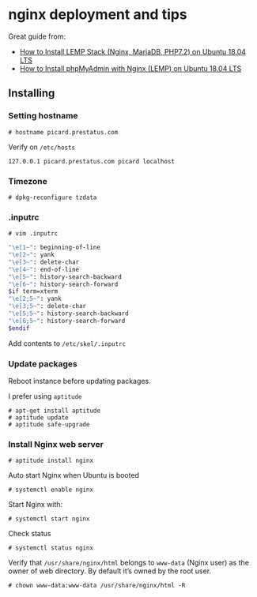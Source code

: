 # nginx deployment and tips

Great guide from:

* [How to Install LEMP Stack (Nginx, MariaDB, PHP7.2) on Ubuntu 18.04 LTS](https://www.linuxbabe.com/ubuntu/install-lemp-stack-nginx-mariadb-php7-2-ubuntu-18-04-lts)
* [How to Install phpMyAdmin with Nginx (LEMP) on Ubuntu 18.04 LTS](https://www.linuxbabe.com/ubuntu/install-phpmyadmin-nginx-lemp-ubuntu-18-04-lts)

## Installing

### Setting hostname

    # hostname picard.prestatus.com
    
Verify on `/etc/hosts`

    127.0.0.1 picard.prestatus.com picard localhost

### Timezone

    # dpkg-reconfigure tzdata

### .inputrc

    # vim .inputrc

```bash
"\e[1~": beginning-of-line
"\e[2~": yank
"\e[3~": delete-char
"\e[4~": end-of-line
"\e[5~": history-search-backward
"\e[6~": history-search-forward
$if term=xterm
"\e[2;5~": yank
"\e[3;5~": delete-char
"\e[5;5~": history-search-backward
"\e[6;5~": history-search-forward
$endif
```

Add contents to `/etc/skel/.inputrc` 

### Update packages

Reboot instance before updating packages.

I prefer using `aptitude`

    # apt-get install aptitude
    # aptitude update
    # aptitude safe-upgrade

### Install Nginx web server

    # aptitude install nginx
    
Auto start Nginx when Ubuntu is booted

    # systemctl enable nginx

Start Nginx with:

    # systemctl start nginx
    
Check status

    # systemctl status nginx

Verify that `/usr/share/nginx/html` belongs to `www-data` (Nginx user) as the owner of web directory. By default it’s owned by the root user.

    # chown www-data:www-data /usr/share/nginx/html -R
    

